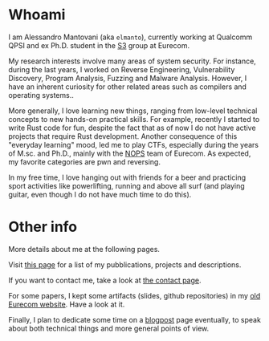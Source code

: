 # Whoami

I am Alessandro Mantovani (aka `elmanto`), currently working at Qualcomm QPSI and ex Ph.D. student in the [S3](https://www.s3.eurecom.fr/) group at Eurecom.

My research interests involve many areas of system security. For instance, during the last years, I worked on Reverse Engineering, Vulnerability Discovery, Program Analysis, Fuzzing and Malware Analysis. However, I have an inherent curiosity for other related areas such as compilers and operating systems..

More generally, I love learning new things, ranging from low-level technical concepts to new hands-on practical skills. For example, recently I started to write Rust code for fun, despite the fact that as of now I do not have active projects that require Rust development.
Another consequence of this "everyday learning" mood, led me to play CTFs, especially during the years of M.sc. and Ph.D., mainly with the [NOPS](https://www.s3.eurecom.fr/nops/index.html) team of Eurecom. As expected, my favorite categories are pwn and reversing.

In my free time, I love hanging out with friends for a beer and practicing sport activities like powerlifting, running and above all surf (and playing guitar, even though I do not have much time to do this).

# Other info

More details about me at the following pages.


Visit [this page](https://elmanto.github.io/projects) for a list of my pubblications, projects and descriptions.

If you want to contact me, take a look at [the contact page](https://elmanto.github.io/contact).

For some papers, I kept some artifacts (slides, github repositories) in my [old Eurecom website](https://www.s3.eurecom.fr/~elmanto/). Have a look at it.

Finally, I plan to dedicate some time on a [blogpost](https://elmanto.github.io/posts) page eventually, to speak about both technical things and more general points of view.
